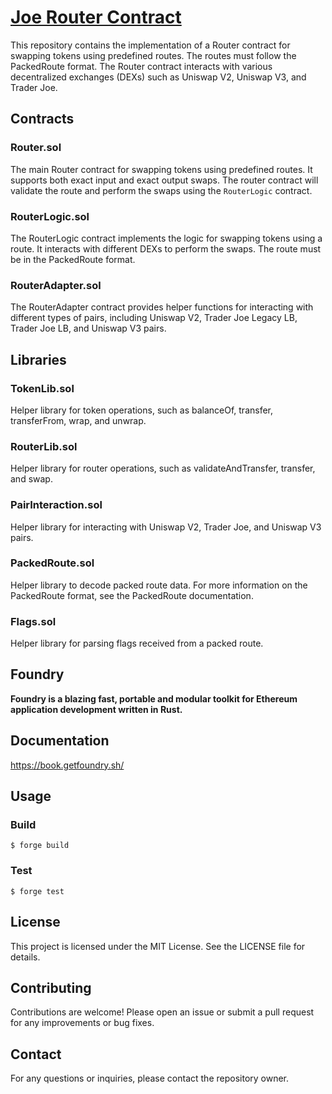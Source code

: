 # [Joe Router Contract](https://github.com/traderjoe-xyz/joe-router)

This repository contains the implementation of a Router contract for swapping tokens using predefined routes. The routes must follow the PackedRoute format. The Router contract interacts with various decentralized exchanges (DEXs) such as Uniswap V2, Uniswap V3, and Trader Joe.

## Contracts

### Router.sol

The main Router contract for swapping tokens using predefined routes. It supports both exact input and exact output swaps. The router contract will validate the route and perform the swaps using the `RouterLogic` contract.

### RouterLogic.sol

The RouterLogic contract implements the logic for swapping tokens using a route. It interacts with different DEXs to perform the swaps. The route must be in the PackedRoute format.

### RouterAdapter.sol

The RouterAdapter contract provides helper functions for interacting with different types of pairs, including Uniswap V2, Trader Joe Legacy LB, Trader Joe LB, and Uniswap V3 pairs.

## Libraries

### TokenLib.sol

Helper library for token operations, such as balanceOf, transfer, transferFrom, wrap, and unwrap.

### RouterLib.sol

Helper library for router operations, such as validateAndTransfer, transfer, and swap.

### PairInteraction.sol

Helper library for interacting with Uniswap V2, Trader Joe, and Uniswap V3 pairs.

### PackedRoute.sol

Helper library to decode packed route data. For more information on the PackedRoute format, see the PackedRoute documentation.

### Flags.sol

Helper library for parsing flags received from a packed route.

## Foundry

**Foundry is a blazing fast, portable and modular toolkit for Ethereum application development written in Rust.**

## Documentation

https://book.getfoundry.sh/

## Usage

### Build

```shell
$ forge build
```

### Test

```shell
$ forge test
```

## License

This project is licensed under the MIT License. See the LICENSE file for details.

## Contributing

Contributions are welcome! Please open an issue or submit a pull request for any improvements or bug fixes.

## Contact

For any questions or inquiries, please contact the repository owner.
